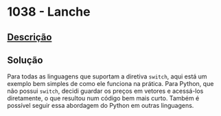 # 1038 - Lanche

## [Descrição](https://www.beecrowd.com.br/judge/pt/problems/view/1038)

## Solução

Para todas as linguagens que suportam a diretiva `switch`, aqui está um exemplo bem simples de como ele funciona na prática. Para Python, que não possui `switch`, decidi guardar os preços em vetores e acessá-los diretamente, o que resultou num código bem mais curto. Também é possível seguir essa abordagem do Python em outras linguagens.
